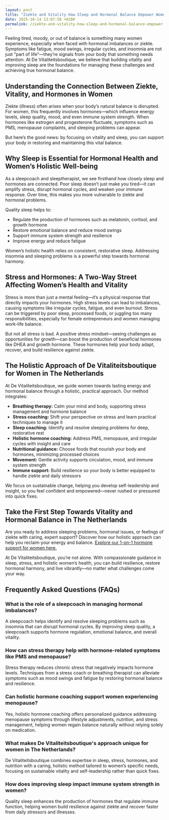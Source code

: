 ```yaml
---
layout: post
title: "Ziekte and Vitality How Sleep and Hormonal Balance Empower Women"
date: 2025-10-14 13:07:58 +0200
permalink: /ziekte-and-vitality-how-sleep-and-hormonal-balance-empower-women/
---
```

Feeling tired, moody, or out of balance is something many women experience, especially when faced with hormonal imbalances or ziekte. Symptoms like fatigue, mood swings, irregular cycles, and insomnia are not just “part of life”—they’re signals from your body that something needs attention. At De Vitaliteitsboutique, we believe that building vitality and improving sleep are the foundations for managing these challenges and achieving true hormonal balance.

## Understanding the Connection Between Ziekte, Vitality, and Hormones in Women

Ziekte (illness) often arises when your body’s natural balance is disrupted. For women, this frequently involves hormones—which influence energy levels, sleep quality, mood, and even immune system strength. When hormones like estrogen and progesterone fluctuate, symptoms such as PMS, menopause complaints, and sleeping problems can appear.

But here’s the good news: by focusing on vitality and sleep, you can support your body in restoring and maintaining this vital balance.

## Why Sleep is Essential for Hormonal Health and Women’s Holistic Well-being

As a sleepcoach and sleeptherapist, we see firsthand how closely sleep and hormones are connected. Poor sleep doesn’t just make you tired—it can amplify stress, disrupt hormonal cycles, and weaken your immune response. Over time, this makes you more vulnerable to ziekte and hormonal problems.

Quality sleep helps to:

- Regulate the production of hormones such as melatonin, cortisol, and growth hormone  
- Restore emotional balance and reduce mood swings  
- Support immune system strength and resilience  
- Improve energy and reduce fatigue  

Women’s holistic health relies on consistent, restorative sleep. Addressing insomnia and sleeping problems is a powerful step towards hormonal harmony.

## Stress and Hormones: A Two-Way Street Affecting Women’s Health and Vitality

Stress is more than just a mental feeling—it’s a physical response that directly impacts your hormones. High stress levels can lead to imbalances, causing symptoms like irregular cycles, fatigue, and even burnout. Stress can be triggered by poor sleep, processed foods, or juggling too many responsibilities, especially for female entrepreneurs and women managing work-life balance.

But not all stress is bad. A positive stress mindset—seeing challenges as opportunities for growth—can boost the production of beneficial hormones like DHEA and growth hormone. These hormones help your body adapt, recover, and build resilience against ziekte.

## The Holistic Approach of De Vitaliteitsboutique for Women in The Netherlands

At De Vitaliteitsboutique, we guide women towards lasting energy and hormonal balance through a holistic, practical approach. Our method integrates:

- **Breathing therapy:** Calm your mind and body, supporting stress management and hormone balance  
- **Stress coaching:** Shift your perspective on stress and learn practical techniques to manage it  
- **Sleep coaching:** Identify and resolve sleeping problems for deep, restorative rest  
- **Holistic hormone coaching:** Address PMS, menopause, and irregular cycles with insight and care  
- **Nutritional guidance:** Choose foods that nourish your body and hormones, minimizing processed choices  
- **Movement:** Gentle activity supports circulation, mood, and immune system strength  
- **Immune support:** Build resilience so your body is better equipped to handle ziekte and daily stressors  

We focus on sustainable change, helping you develop self-leadership and insight, so you feel confident and empowered—never rushed or pressured into quick fixes.

## Take the First Step Towards Vitality and Hormonal Balance in The Netherlands

Are you ready to address sleeping problems, hormonal issues, or feelings of ziekte with caring, expert support? Discover how our holistic approach can help you reclaim your energy and balance. [Explore our 1-on-1 hormone support for women here.](https://devitaliteitsboutique.nl/hulp-hormonale-klachten/)

At De Vitaliteitsboutique, you’re not alone. With compassionate guidance in sleep, stress, and holistic women’s health, you can build resilience, restore hormonal harmony, and live vibrantly—no matter what challenges come your way.

## Frequently Asked Questions (FAQs)

### What is the role of a sleepcoach in managing hormonal imbalances?

A sleepcoach helps identify and resolve sleeping problems such as insomnia that can disrupt hormonal cycles. By improving sleep quality, a sleepcoach supports hormone regulation, emotional balance, and overall vitality.

### How can stress therapy help with hormone-related symptoms like PMS and menopause?

Stress therapy reduces chronic stress that negatively impacts hormone levels. Techniques from a stress coach or breathing therapist can alleviate symptoms such as mood swings and fatigue by restoring hormonal balance and resilience.

### Can holistic hormone coaching support women experiencing menopause?

Yes, holistic hormone coaching offers personalized guidance addressing menopause symptoms through lifestyle adjustments, nutrition, and stress management, helping women regain balance naturally without relying solely on medication.

### What makes De Vitaliteitsboutique's approach unique for women in The Netherlands?

De Vitaliteitsboutique combines expertise in sleep, stress, hormones, and nutrition with a caring, holistic method tailored to women’s specific needs, focusing on sustainable vitality and self-leadership rather than quick fixes.

### How does improving sleep impact immune system strength in women?

Quality sleep enhances the production of hormones that regulate immune function, helping women build resilience against ziekte and recover faster from daily stressors and illnesses.

<script type="application/ld+json">
{
  "@context": "https://schema.org",
  "@type": "BlogPosting",
  "headline": "Ziekte and Vitality How Sleep and Hormonal Balance Empower Women",
  "description": "Learn how De Vitaliteitsboutique empowers women in The Netherlands by addressing sleep, hormonal balance, and vitality through a holistic, practical approach.",
  "author": {
    "@type": "Person",
    "name": "De Vitaliteitsboutique",
    "description": "At De Vitaliteitsboutique, we empower women to enhance their vitality through personalized, practical guidance in breathing, stress management, sleep, nutrition, movement, and immune system strength."
  },
  "publisher": {
    "@type": "Person",
    "name": "De Vitaliteitsboutique"
  },
  "mainEntityOfPage": {
    "@type": "WebPage",
    "@id": "https://devitaliteitsboutique.nl/blog/ziekte-vitality-sleep-hormonal-balance"
  },
  "datePublished": "2024-06-01",
  "dateModified": "2024-06-01",
  "inLanguage": "nl-NL",
  "keywords": "Sleepcoach, Sleeptherapist, Hormone therapist, Hormone expert, Stress therapist, stress coach, breathing therapist, Holistic hormone coach, Vitality, Sleeping problems, Hormone problems, Menopause, PMS, Hormone balance, Sleep and hormones, Holistic therapist, insomnia, Women's holistic health, Burnout prevention for women, Work-life balance for women",
  "articleBody": "Feeling tired, moody, or out of balance is something many women experience, especially when faced with hormonal imbalances or ziekte. Symptoms like fatigue, mood swings, irregular cycles, and insomnia are not just “part of life”—they’re signals from your body that something needs attention. At De Vitaliteitsboutique, we believe that building vitality and improving sleep are the foundations for managing these challenges and achieving true hormonal balance.\n\nZiekte (illness) often arises when your body’s natural balance is disrupted. For women, this frequently involves hormones—which influence energy levels, sleep quality, mood, and even immune system strength. When hormones like estrogen and progesterone fluctuate, symptoms such as PMS, menopause complaints, and sleeping problems can appear.\n\nBut here’s the good news: by focusing on vitality and sleep, you can support your body in restoring and maintaining this vital balance.\n\nAs a sleepcoach and sleeptherapist, we see firsthand how closely sleep and hormones are connected. Poor sleep doesn’t just make you tired—it can amplify stress, disrupt hormonal cycles, and weaken your immune response. Over time, this makes you more vulnerable to ziekte and hormonal problems.\n\nQuality sleep helps to:\n- Regulate the production of hormones such as melatonin, cortisol, and growth hormone  \n- Restore emotional balance and reduce mood swings  \n- Support immune system strength and resilience  \n- Improve energy and reduce fatigue  \n\nWomen’s holistic health relies on consistent, restorative sleep. Addressing insomnia and sleeping problems is a powerful step towards hormonal harmony.\n\nStress is more than just a mental feeling—it’s a physical response that directly impacts your hormones. High stress levels can lead to imbalances, causing symptoms like irregular cycles, fatigue, and even burnout. Stress can be triggered by poor sleep, processed foods, or juggling too many responsibilities, especially for female entrepreneurs and women managing work-life balance.\n\nBut not all stress is bad. A positive stress mindset—seeing challenges as opportunities for growth—can boost the production of beneficial hormones like DHEA and growth hormone. These hormones help your body adapt, recover, and build resilience against ziekte.\n\nAt De Vitaliteitsboutique, we guide women towards lasting energy and hormonal balance through a holistic, practical approach. Our method integrates:\n- Breathing therapy: Calm your mind and body, supporting stress management and hormone balance  \n- Stress coaching: Shift your perspective on stress and learn practical techniques to manage it  \n- Sleep coaching: Identify and resolve sleeping problems for deep, restorative rest  \n- Holistic hormone coaching: Address PMS, menopause, and irregular cycles with insight and care  \n- Nutritional guidance: Choose foods that nourish your body and hormones, minimizing processed choices  \n- Movement: Gentle activity supports circulation, mood, and immune system strength  \n- Immune support: Build resilience so your body is better equipped to handle ziekte and daily stressors  \n\nWe focus on sustainable change, helping you develop self-leadership and insight, so you feel confident and empowered—never rushed or pressured into quick fixes.\n\nAre you ready to address sleeping problems, hormonal issues, or feelings of ziekte with caring, expert support? Discover how our holistic approach can help you reclaim your energy and balance."
}
</script>

<script type="application/ld+json">
{
  "@context": "https://schema.org",
  "@type": "FAQPage",
  "mainEntity": [
    {
      "@type": "Question",
      "name": "What is the role of a sleepcoach in managing hormonal imbalances?",
      "acceptedAnswer": {
        "@type": "Answer",
        "text": "A sleepcoach helps identify and resolve sleeping problems such as insomnia that can disrupt hormonal cycles. By improving sleep quality, a sleepcoach supports hormone regulation, emotional balance, and overall vitality."
      }
    },
    {
      "@type": "Question",
      "name": "How can stress therapy help with hormone-related symptoms like PMS and menopause?",
      "acceptedAnswer": {
        "@type": "Answer",
        "text": "Stress therapy reduces chronic stress that negatively impacts hormone levels. Techniques from a stress coach or breathing therapist can alleviate symptoms such as mood swings and fatigue by restoring hormonal balance and resilience."
      }
    },
    {
      "@type": "Question",
      "name": "Can holistic hormone coaching support women experiencing menopause?",
      "acceptedAnswer": {
        "@type": "Answer",
        "text": "Yes, holistic hormone coaching offers personalized guidance addressing menopause symptoms through lifestyle adjustments, nutrition, and stress management, helping women regain balance naturally without relying solely on medication."
      }
    },
    {
      "@type": "Question",
      "name": "What makes De Vitaliteitsboutique's approach unique for women in The Netherlands?",
      "acceptedAnswer": {
        "@type": "Answer",
        "text": "De Vitaliteitsboutique combines expertise in sleep, stress, hormones, and nutrition with a caring, holistic method tailored to women’s specific needs, focusing on sustainable vitality and self-leadership rather than quick fixes."
      }
    },
    {
      "@type": "Question",
      "name": "How does improving sleep impact immune system strength in women?",
      "acceptedAnswer": {
        "@type": "Answer",
        "text": "Quality sleep enhances the production of hormones that regulate immune function, helping women build resilience against ziekte and recover faster from daily stressors and illnesses."
      }
    }
  ]
}
</script>